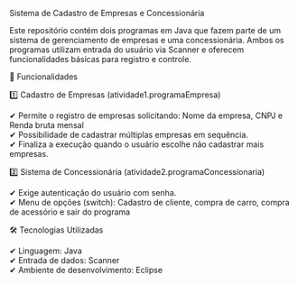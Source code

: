 Sistema de Cadastro de Empresas e Concessionária <br>

Este repositório contém dois programas em Java que fazem parte de um sistema de gerenciamento de empresas e uma concessionária. Ambos os programas utilizam entrada do usuário via Scanner e oferecem funcionalidades básicas para registro e controle. <br>

📌 Funcionalidades <br>

1️⃣ Cadastro de Empresas (atividade1.programaEmpresa) <br>

✔ Permite o registro de empresas solicitando: Nome da empresa, CNPJ e Renda bruta mensal <br>
✔ Possibilidade de cadastrar múltiplas empresas em sequência. <br>
✔ Finaliza a execução quando o usuário escolhe não cadastrar mais empresas. <br>

2️⃣ Sistema de Concessionária (atividade2.programaConcessionaria) <br>

✔ Exige autenticação do usuário com senha. <br>
✔ Menu de opções (switch): Cadastro de cliente, compra de carro, compra de acessório e sair do programa <br>

🛠 Tecnologias Utilizadas <br>

✔ Linguagem: Java <br>
✔ Entrada de dados: Scanner <br> 
✔ Ambiente de desenvolvimento: Eclipse <br> 
